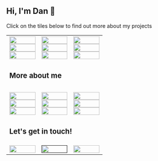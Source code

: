 ## Hi, I'm Dan 👋

Click on the tiles below to find out more about my projects

<table>
<tbody>
<tr>
<td style="text-align: center"><a href="https://danielbuscombe.com"><img src="https://raw.githubusercontent.com/dbuscombe-usgs/dbuscombe-usgs/master/images/x/9.png" alt="" width="100%" /></a> <a href="https://mardascience.com"><img src="https://raw.githubusercontent.com/dbuscombe-usgs/dbuscombe-usgs/master/images/x/6.png" alt=""  width="100%" /></a> <a href="https://github.com/dbuscombe-usgs?tab=repositories&amp;q=&amp;type=&amp;language=javascript"><img src="https://raw.githubusercontent.com/dbuscombe-usgs/dbuscombe-usgs/master/images/x/3.png" alt=""  width="100%" /></a></td>
<td style="text-align: center"><a href="#"><img src="https://raw.githubusercontent.com/dbuscombe-usgs/dbuscombe-usgs/master/images/x/8.png" alt=""  width="100%" /></a> <a href="https://twitter.com/magic_walnut"><img src="https://raw.githubusercontent.com/dbuscombe-usgs/dbuscombe-usgs/master/images/x/5.png" alt=""  width="100%" /></a> <a href="https://github.com/dbuscombe-usgs?tab=repositories&amp;q=&amp;type=&amp;language=python"><img src="https://raw.githubusercontent.com/dbuscombe-usgs/dbuscombe-usgs/master/images/x/2.png" alt=""  width="100%" /></a></td>
<td style="text-align: center"><a href="https://en.wikipedia.org/wiki/India"><img src="https://raw.githubusercontent.com/dbuscombe-usgs/dbuscombe-usgs/master/images/x/7.png" alt=""  width="100%" /></a> <a href="#"><img src="https://raw.githubusercontent.com/dbuscombe-usgs/dbuscombe-usgs/master/images/x/4.png" alt=""  width="100%" /></a> <a href="https://dbuscombe-usgs.com/posts/"><img src="https://raw.githubusercontent.com/dbuscombe-usgs/dbuscombe-usgs/master/images/x/1.png" alt=""  width="100%" /></a></td>
</tr>
<tr>
    <td colspan=3><h3>More about me<h3></td>
</tr>
<tr>
<td style="text-align: center"><a href="#"><img src="https://raw.githubusercontent.com/dbuscombe-usgs/dbuscombe-usgs/master/images/y/9.png" alt=""  width="100%" /></a> <a href="https://gdgkolkata.org"><img src="https://raw.githubusercontent.com/dbuscombe-usgs/dbuscombe-usgs/master/images/y/6.png" alt=""  width="100%" /></a> <a href="https://github.com/dbuscombe-usgs/fireshort"><img src="https://raw.githubusercontent.com/dbuscombe-usgs/dbuscombe-usgs/master/images/y/3.png" alt=""  width="100%" /></a></td>
<td style="text-align: center"><a href="#"><img src="https://raw.githubusercontent.com/dbuscombe-usgs/dbuscombe-usgs/master/images/y/8.png" alt=""  width="100%" /></a> <a href="https://dscnsec.com"><img src="https://raw.githubusercontent.com/dbuscombe-usgs/dbuscombe-usgs/master/images/y/5.png" alt=""  width="100%" /></a> <a href="https://submitty.org"><img src="https://raw.githubusercontent.com/dbuscombe-usgs/dbuscombe-usgs/master/images/y/2.png" alt=""  width="100%" /></a></td>
<td style="text-align: center"><a href="#"><img src="https://raw.githubusercontent.com/dbuscombe-usgs/dbuscombe-usgs/master/images/y/7.png" alt=""  width="100%" /></a> <a href="https://tfugkol.github.io"><img src="https://raw.githubusercontent.com/dbuscombe-usgs/dbuscombe-usgs/master/images/y/4.png" alt=""  width="100%" /></a> <a href="https://thecodefoundation.dev"><img src="https://raw.githubusercontent.com/dbuscombe-usgs/dbuscombe-usgs/master/images/y/1.png" alt=""  width="100%" /></a></td>
</tr>
<tr>
    <td colspan=3><h3>Let's get in touch!</h3></td>
</tr>
<tr>
<td style="text-align: center"><a href="/cdn-cgi/l/email-protection#bcd4d5fcc4ccced592d8d9ca"><img src="https://raw.githubusercontent.com/dbuscombe-usgs/dbuscombe-usgs/master/images/z/3.png" alt=""  width="100%" /></a></td>
<td style="text-align: center"><a href=""><img src="https://raw.githubusercontent.com/dbuscombe-usgs/dbuscombe-usgs/master/images/z/2.png" alt=""  width="100%" /></a></td>
<td style="text-align: center"><a href="https://paypal.me/dbuscombe-usgs"><img src="https://raw.githubusercontent.com/dbuscombe-usgs/dbuscombe-usgs/master/images/z/1.png" alt=""  width="100%" /></a></td>
</tr>
</tbody>
</table>
